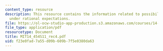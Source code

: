 ```yaml
---
content_type: resource
description: This resource contains the information related to possibility of speculation
  under rational expectations.
file: https://ol-ocw-studio-app-production.s3.amazonaws.com/courses/14-454-economic-crises-spring-2011/f23e0fad7a55d09b609b7f5e0380da63_MIT14_454S11_rec4.pdf
file_type: application/pdf
resourcetype: Document
title: MIT14_454S11_rec4.pdf
uid: f23e0fad-7a55-d09b-609b-7f5e0380da63
---
```

